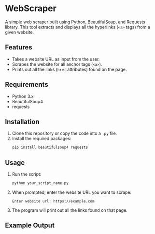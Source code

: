 # WebScraper

A simple web scraper built using Python, BeautifulSoup, and Requests library. This tool extracts and displays all the hyperlinks (`<a>` tags) from a given website.

## Features

- Takes a website URL as input from the user.
- Scrapes the website for all anchor tags (`<a>`).
- Prints out all the links (`href` attributes) found on the page.

## Requirements

- Python 3.x
- BeautifulSoup4
- requests

## Installation

1. Clone this repository or copy the code into a `.py` file.
2. Install the required packages:
    ```bash
    pip install beautifulsoup4 requests
    ```

## Usage

1. Run the script:
    ```bash
    python your_script_name.py
    ```

2. When prompted, enter the website URL you want to scrape:
    ```
    Enter website url: https://example.com
    ```

3. The program will print out all the links found on that page.

## Example Output
